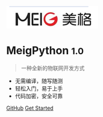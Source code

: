 
<!-- _coverpage.md -->

![logo](/LOGO.png)

# MeigPython <small>1.0</small>

> 一种全新的物联网开发方式

- 无需编译，随写随测
- 轻松入门，易于上手
- 代码加密，安全可靠

[GitHub](https://github.com/MeigePython/MeigePython)
[Get Started](/README.md)